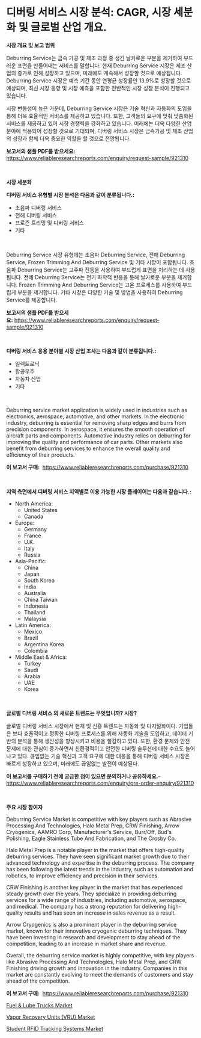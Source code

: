 <p><h1>디버링 서비스 시장 분석: CAGR, 시장 세분화 및 글로벌 산업 개요.</h1></p><p><strong>시장 개요 및 보고 범위</strong></p>
<p><p>Deburring Service는 금속 가공 및 제조 과정 중 생긴 날카로운 부분을 제거하여 부드러운 표면을 만들어내는 서비스를 말합니다. 현재 Deburring Service 시장은 제조 산업의 증가로 인해 성장하고 있으며, 미래에도 계속해서 성장할 것으로 예상됩니다. Deburring Service 시장은 예측 기간 동안 연평균 성장률인 13.9%로 성장할 것으로 예상되며, 최신 시장 동향 및 시장 예측을 포함한 전반적인 시장 성장 분석이 진행되고 있습니다.</p><p>시장 변동성이 높은 가운데, Deburring Service 시장은 기술 혁신과 자동화의 도입을 통해 더욱 효율적인 서비스를 제공하고 있습니다. 또한, 고객들의 요구에 맞춰 맞춤화된 서비스를 제공하고 있어 시장 경쟁력을 강화하고 있습니다. 미래에는 더욱 다양한 산업 분야에 적용되어 성장할 것으로 기대되며, 디버링 서비스 시장은 금속가공 및 제조 산업의 성장과 함께 더욱 중요한 역할을 할 것으로 전망됩니다.</p></p>
<p><strong>보고서의 샘플 PDF를 받으세요:</strong> <a href="https://www.reliableresearchreports.com/enquiry/request-sample/921310">https://www.reliableresearchreports.com/enquiry/request-sample/921310</a></p>
<p>&nbsp;</p>
<p><strong>시장 세분화</strong></p>
<p><strong>디버링 서비스 유형별 시장 분석은 다음과 같이 분류됩니다.:</strong></p>
<p><ul><li>초음파 디버링 서비스</li><li>전해 디버링 서비스</li><li>프로즌 트리밍 및 디버링 서비스</li><li>기타</li></ul></p>
<p>&nbsp;</p>
<p><p>Deburring Service 시장 유형에는 초음파 Deburring Service, 전해 Deburring Service, Frozen Trimming And Deburring Service 및 기타 시장이 포함됩니다. 초음파 Deburring Service는 고주파 진동을 사용하여 부드럽게 표면을 처리하는 데 사용됩니다. 전해 Deburring Service는 전기 화학적 반응을 통해 날카로운 부분을 제거합니다. Frozen Trimming And Deburring Service는 고온 프로세스를 사용하여 부드럽게 부분을 제거합니다. 기타 시장은 다양한 기술 및 방법을 사용하여 Deburring Service를 제공합니다.</p></p>
<p><strong>보고서의 샘플 PDF를 받으세요:</strong>&nbsp;<a href="https://www.reliableresearchreports.com/enquiry/request-sample/921310">https://www.reliableresearchreports.com/enquiry/request-sample/921310</a></p>
<p>&nbsp;</p>
<p><strong> 디버링 서비스 응용 분야별 시장 산업 조사는 다음과 같이 분류됩니다.:</strong></p>
<p><ul><li>일렉트로닉</li><li>항공우주</li><li>자동차 산업</li><li>기타</li></ul></p>
<p>&nbsp;</p>
<p><p>Deburring service market application is widely used in industries such as electronics, aerospace, automotive, and other markets. In the electronic industry, deburring is essential for removing sharp edges and burrs from precision components. In aerospace, it ensures the smooth operation of aircraft parts and components. Automotive industry relies on deburring for improving the quality and performance of car parts. Other markets also benefit from deburring services to enhance the overall quality and efficiency of their products.</p></p>
<p><strong>이 보고서 구매:</strong>&nbsp; <a href="https://www.reliableresearchreports.com/purchase/921310">https://www.reliableresearchreports.com/purchase/921310</a></p>
<p>&nbsp;</p>
<p><strong>지역 측면에서 디버링 서비스 지역별로 이용 가능한 시장 플레이어는 다음과 같습니다.:</strong></p>
<p><ul>
    <li>
        North America:
        <ul>
            <li>United States</li>
            <li>Canada</li>
        </ul>
    </li>
    <li>
        Europe:
        <ul>
            <li>Germany</li>
            <li>France</li>
            <li>U.K.</li>
            <li>Italy</li>
            <li>Russia</li>
        </ul>
    </li>
    <li>
        Asia-Pacific:
        <ul>
            <li>China</li>
            <li>Japan</li>
            <li>South Korea</li>
            <li>India</li>
            <li>Australia</li>
            <li>China Taiwan</li>
            <li>Indonesia</li>
            <li>Thailand</li>
            <li>Malaysia</li>
        </ul>
    </li>
    <li>
        Latin America:
        <ul>
            <li>Mexico</li>
            <li>Brazil</li>
            <li>Argentina Korea</li>
            <li>Colombia</li>
        </ul>
    </li>
    <li>
        Middle East & Africa:
        <ul>
            <li>Turkey</li>
            <li>Saudi</li>
            <li>Arabia</li>
            <li>UAE</li>
            <li>Korea</li>
        </ul>
    </li>
    </ul></p>
<p>&nbsp;</p>
<p><strong>글로벌 디버링 서비스 의 새로운 트렌드는 무엇입니까? 시장?</strong></p>
<p><p>글로벌 디버링 서비스 시장에서 현재 및 신흥 트렌드는 자동화 및 디지털화이다. 기업들은 보다 효율적이고 정확한 디버링 프로세스를 위해 자동화 기술을 도입하고, 데이터 기반의 분석을 통해 생산성을 향상시키고 비용을 절감하고 있다. 또한, 환경 문제와 안전 문제에 대한 관심이 증가하면서 친환경적이고 안전한 디버링 솔루션에 대한 수요도 늘어나고 있다. 끊임없는 기술 혁신과 고객 요구에 대한 대응을 통해 디버링 서비스 시장은 빠르게 성장하고 있으며, 미래에도 끊임없는 발전이 예상된다.</p></p>
<p><strong>이 보고서를 구매하기 전에 궁금한 점이 있으면 문의하거나 공유하세요.</strong>- <a href="https://www.reliableresearchreports.com/enquiry/pre-order-enquiry/921310">https://www.reliableresearchreports.com/enquiry/pre-order-enquiry/921310</a></p>
<p>&nbsp;</p>
<p><strong>주요 시장 참여자</strong></p>
<p><p>Deburring Service Market is competitive with key players such as Abrasive Processing And Technologies, Halo Metal Prep, CRW Finishing, Arrow Cryogenics, AAMRO Corp, Manufacturer's Service, Burr/Off, Bud's Polishing, Eagle Stainless Tube And Fabrication, and The Crosby Co.</p><p>Halo Metal Prep is a notable player in the market that offers high-quality deburring services. They have seen significant market growth due to their advanced technology and expertise in the deburring process. The company has been following the latest trends in the industry, such as automation and robotics, to improve efficiency and precision in their services.</p><p>CRW Finishing is another key player in the market that has experienced steady growth over the years. They specialize in providing deburring services for a wide range of industries, including automotive, aerospace, and medical. The company has a strong reputation for delivering high-quality results and has seen an increase in sales revenue as a result.</p><p>Arrow Cryogenics is also a prominent player in the deburring service market, known for their innovative cryogenic deburring techniques. They have been investing in research and development to stay ahead of the competition, leading to an increase in market share and revenue.</p><p>Overall, the deburring service market is highly competitive, with key players like Abrasive Processing And Technologies, Halo Metal Prep, and CRW Finishing driving growth and innovation in the industry. Companies in this market are constantly evolving to meet the demands of customers and stay ahead of the competition.</p></p>
<p><strong>이 보고서 구매:</strong>&nbsp;&nbsp;<a href="https://www.reliableresearchreports.com/purchase/921310">https://www.reliableresearchreports.com/purchase/921310</a></p>
<p><p><a href="https://github.com/dx0328/Market-Research-Report-List-1/blob/main/fuel-lube-trucks-market.md">Fuel & Lube Trucks Market</a></p><p><a href="https://github.com/juancolorado15/Market-Research-Report-List-1/blob/main/vapor-recovery-units-vru-market.md">Vapor Recovery Units (VRU) Market</a></p><p><a href="https://github.com/Glendatilghmankmgz0rbhwpy/Market-Research-Report-List-1/blob/main/student-rfid-tracking-systems-market.md">Student RFID Tracking Systems Market</a></p></p>
